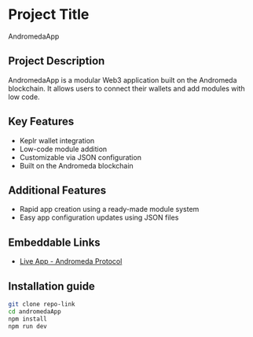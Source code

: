 # Project Title  
AndromedaApp

## Project Description  
AndromedaApp is a modular Web3 application built on the Andromeda blockchain. It allows users to connect their wallets and add modules with low code.

## Key Features  
- Keplr wallet integration  
- Low-code module addition  
- Customizable via JSON configuration  
- Built on the Andromeda blockchain  

## Additional Features   
- Rapid app creation using a ready-made module system  
- Easy app configuration updates using JSON files  

## Embeddable Links  
- [Live App - Andromeda Protocol](https://app.andromedaprotocol.io)

## Installation guide   
```bash
git clone repo-link
cd andromedaApp
npm install
npm run dev
